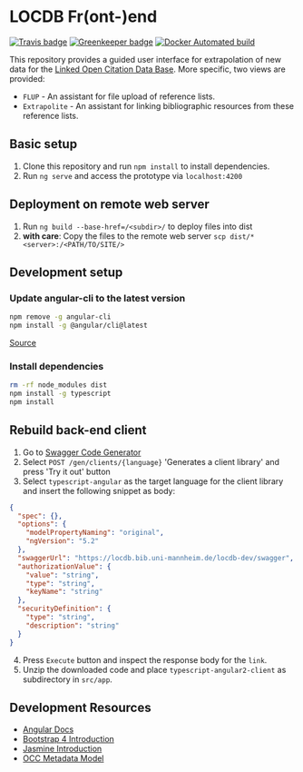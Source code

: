 # LOCDB Fr(ont-)end

[![Travis badge](https://travis-ci.org/locdb/locdb-frend.svg?branch=master)](https://travis-ci.org/)
[![Greenkeeper badge](https://badges.greenkeeper.io/locdb/locdb-frend.svg)](https://greenkeeper.io/)
[![Docker Automated build](https://img.shields.io/docker/automated/locdb/locdb-frend.svg)](https://hub.docker.com/r/locdb/locdb-frend/)

This repository provides a guided user interface for extrapolation of new data
for the [Linked Open Citation Data Base](https://github.com/locdb/loc-db).
More specific, two views are provided:

- `FLUP` - An assistant for file upload of reference lists.
- `Extrapolite` - An assistant for linking bibliographic resources from these
  reference lists.

## Basic setup

1. Clone this repository and run `npm install` to install dependencies.
1. Run `ng serve` and access the prototype via `localhost:4200`

## Deployment on remote web server

1. Run `ng build --base-href=/<subdir>/` to deploy files into dist
1. **with care**: Copy the files to the remote web server `scp dist/* <server>:/<PATH/TO/SITE/>`

## Development setup



### Update angular-cli to the latest version

```sh
npm remove -g angular-cli
npm install -g @angular/cli@latest
```

[Source](https://github.com/angular/angular-cli#updating-angular-cli)

### Install dependencies

```sh
rm -rf node_modules dist
npm install -g typescript
npm install
```

## Rebuild back-end client

1. Go to [Swagger Code Generator](http://generator.swagger.io/)
2. Select `POST /gen/clients/{language}` 'Generates a client library' and press 'Try it out' button
3. Select `typescript-angular` as the target language for the client library and insert the following snippet as body:

  ```json
  {
    "spec": {},
    "options": {
      "modelPropertyNaming": "original",
      "ngVersion": "5.2"
    },
    "swaggerUrl": "https://locdb.bib.uni-mannheim.de/locdb-dev/swagger",
    "authorizationValue": {
      "value": "string",
      "type": "string",
      "keyName": "string"
    },
    "securityDefinition": {
      "type": "string",
      "description": "string"
    }
  }
  ```

4. Press `Execute` button and inspect the response body for the `link`.
5. Unzip the downloaded code and place `typescript-angular2-client` as subdirectory in `src/app`.


## Development Resources

- [Angular Docs](https://angular.io/docs)
- [Bootstrap 4 Introduction]([https://getbootstrap.com/docs/4.0/getting-started/introduction/)
- [Jasmine Introduction](https://jasmine.github.io/edge/introduction.html)
- [OCC Metadata Model](https://figshare.com/articles/Metadata_for_the_OpenCitations_Corpus/3443876)
